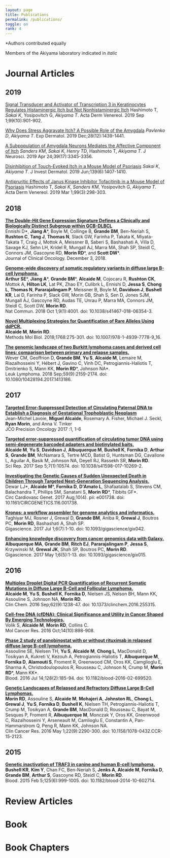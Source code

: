 ```yaml
---
layout: page
title: Publications
permalink: /publications/
toggle: on
rank: 4
---
```

\*Authors contributed equally<br>

Members of the Akiyama laboratory indicated in _italic_  

# Journal Articles

## 2019
[Signal Transducer and Activator of Transcription 3 in Keratinocytes Regulates Histaminergic Itch but Not Nonhistaminergic Itch](https://pubmed.ncbi.nlm.nih.gov/31141156/?from_term=akiyama+itch&from_sort=date&from_pos=1)
Hashimoto T, _Sakai K_, Yosipovitch G, _Akiyama T_. Acta Derm Venereol. 2019 Sep 1;99(10):901-902. 

[Why Does Stress Aggravate Itch? A Possible Role of the Amygdala](https://pubmed.ncbi.nlm.nih.gov/30991457/?from_term=akiyama+itch&from_sort=date&from_pos=2)
_Pavlenko D_, _Akiyama T_. Exp Dermatol. 2019 Dec;28(12):1439-1441.

[A Subpopulation of Amygdala Neurons Mediates the Affective Component of Itch](https://pubmed.ncbi.nlm.nih.gov/30819800/?from_term=akiyama+itch&from_sort=date&from_pos=3)
_Sanders KM_, _Sakai K_, _Henry TD_, Hashimoto T, _Akiyama T_.
J Neurosci. 2019 Apr 24;39(17):3345-3356. 

[Disinhibition of Touch-Evoked Itch in a Mouse Model of Psoriasis](https://pubmed.ncbi.nlm.nih.gov/30571971/?from_term=akiyama+itch&from_sort=date&from_pos=4)
_Sakai K_, _Akiyama T_.
J Invest Dermatol. 2019 Jun;139(6):1407-1410. 

[Antipruritic Effects of Janus Kinase Inhibitor Tofacitinib in a Mouse Model of Psoriasis](https://pubmed.ncbi.nlm.nih.gov/30460374/?from_term=akiyama+itch&from_sort=date&from_pos=5)
Hashimoto T, _Sakai K_, _Sanders KM_, Yosipovitch G, _Akiyama T_.
Acta Derm Venereol. 2019 Mar 1;99(3):298-303.

## 2018
[**The Double-Hit Gene Expression Signature Defines a Clinically and Biologically Distinct Subgroup within GCB-DLBCL**](http://ascopubs.org/doi/abs/10.1200/jco.18.01583)<br>
Ennishi D\*, **Jiang A**\*, Boyle M, Collinge B, **Grande BM**, Ben-Neriah S, **Rushton C**, **Tang J**, **Thomas N**, Slack GW, Farinha P, Takata K, Miyata-Takata T, Craig J, Mottok A, Meissner B, Saberi S, Bashashati A, Villa D, Savage KJ, Sehn LH, Kridel R, Mungall AJ, Marra MA, Shah SP, Steidl C, Connors JM, Gascoyne RD, **Morin RD**\*, and **Scott DW**\*. <br>
Journal of Clinical Oncology. December 3, 2018. 

[**Genome-wide discovery of somatic regulatory variants in diffuse large B-cell lymphoma.**](https://www.ncbi.nlm.nih.gov/pubmed/30275490)
<br>
**Arthur SE**\*, **Jiang A**\*, **Grande BM**\*, **Alcaide M**, Cojocaru R, **Rushton CK**, Mottok A, **Hilton LK**, Lat PK, Zhao EY, Culibrk L, Ennishi D, **Jessa S**, **Chong L**, **Thomas N**, **Pararajalingam P**, Meissner B, Boyle M, **Davidson J**, **Bushell KR**, Lai D, Farinha P, Slack GW, Morin GB, Shah S, Sen D, Jones SJM, Mungall AJ, Gascoyne RD, Audas TE, Unrau P, Marra MA, Connors JM, Steidl C, Scott DW, **Morin RD**.
<br>
Nat Commun. 2018 Oct 1;9(1):4001. doi: 10.1038/s41467-018-06354-3.

[**Novel Multiplexing Strategies for Quantification of Rare Alleles Using ddPCR.**](https://www.ncbi.nlm.nih.gov/pubmed/29717449)
<br>
**Alcaide M**, **Morin RD**.
<br>
Methods Mol Biol. 2018;1768:275-301. doi: 10.1007/978-1-4939-7778-9\_16.

[**The genomic landscape of two Burkitt lymphoma cases and derived cell lines: comparison between primary and relapse samples.**](https://www.ncbi.nlm.nih.gov/pubmed/29295643)
<br>
Wever CM, Geoffrion D, **Grande BM**, **Yu S**, **Alcaide M**, Lemaire M, Riazalhosseini Y, Hébert J, Gavino C, Vinh DC, Petrogiannis-Haliotis T, Dmitrienko S, Mann KK, **Morin RD**\*, Johnson NA\*.
<br>
Leuk Lymphoma. 2018 Sep;59(9):2159-2174. doi: 10.1080/10428194.2017.1413186. 


## 2017

[**Targeted Error-Suppressed Detection of Circulating Paternal DNA to Establish a Diagnosis of Gestational Trophoblastic Neoplasm**](http://ascopubs.org/doi/abs/10.1200/PO.17.00154)<br>
Jean-Michel Lavoie, **Miguel Alcaide**, Rosemary A. Fisher, Michael J. Seckl, **Ryan Morin**, and Anna V. Tinker<br>
JCO Precision Oncology 2017 :1, 1-6 

[**Targeted error-suppressed quantification of circulating tumor DNA using semi-degenerate barcoded adapters and biotinylated baits.**](https://www.ncbi.nlm.nih.gov/pubmed/28874686)
<br>
**Alcaide M**, **Yu S**, **Davidson J**, **Albuquerque M**, **Bushell K**, **Fornika D**, **Arthur S**, **Grande BM**, McNamara S, Tertre MCD, Batist G, Huntsman DG, Cavallone L, Aguilar A, Basik M, Johnson NA, Deyell RJ, Rassekh SR, **Morin RD**.
<br>
Sci Rep. 2017 Sep 5;7(1):10574. doi: 10.1038/s41598-017-10269-2.

[**Investigating the Genetic Causes of Sudden Unexpected Death in Children Through Targeted Next-Generation Sequencing Analysis.**](https://www.ncbi.nlm.nih.gov/pubmed/28807990)
<br>
Dewar LJ\*, **Alcaide M**\*, **Fornika D**, **D'Amato L**, Shafaatalab S, Stevens CM, Balachandra T, Phillips SM, Sanatani S, **Morin RD**\*, Tibbits GF\*.
<br>
Circ Cardiovasc Genet. 2017 Aug;10(4). pii: e001738. doi: 10.1161/CIRCGENETICS.116.001738.

[**Kronos: a workflow assembler for genome analytics and informatics.**](https://www.ncbi.nlm.nih.gov/pubmed/28655203)
<br>
Taghiyar MJ, Rosner J, Grewal D, **Grande BM**, Aniba R, **Grewal J**, Boutros PC, **Morin RD**, Bashashati A, Shah SP.
<br>
Gigascience. 2017 Jul 1;6(7):1-10. doi: 10.1093/gigascience/gix042.

[**Enhancing knowledge discovery from cancer genomics data with Galaxy.**](https://www.ncbi.nlm.nih.gov/pubmed/28327945)
<br>
**Albuquerque MA**, **Grande BM**, **Ritch EJ**, **Pararajalingam P**, **Jessa S**, Krzywinski M, **Grewal JK**, Shah SP, Boutros PC, **Morin RD**.
<br>
Gigascience. 2017 May 1;6(5):1-13. doi: 10.1093/gigascience/gix015.


## 2016

[**Multiplex Droplet Digital PCR Quantification of Recurrent Somatic Mutations in Diffuse Large B-Cell and Follicular Lymphoma.**](https://www.ncbi.nlm.nih.gov/pubmed/27440511)
<br>
**Alcaide M**, **Yu S**, **Bushell K**, **Fornika D**, Nielsen JS, Nelson BH, Mann KK, Assouline S, Johnson NA, **Morin RD**.
<br>
Clin Chem. 2016 Sep;62(9):1238-47. doi: 10.1373/clinchem.2016.255315. 

[**Cell-free DNA (cfDNA): Clinical Significance and Utility in Cancer Shaped By Emerging Technologies.**](https://www.ncbi.nlm.nih.gov/pubmed/27422709)
<br>
Volik S, **Alcaide M**, **Morin RD**, Collins C.
<br>
Mol Cancer Res. 2016 Oct;14(10):898-908. 

[**Phase 2 study of panobinostat with or without rituximab in relapsed diffuse large B-cell lymphoma.**](https://www.ncbi.nlm.nih.gov/pubmed/27166360)
<br>
Assouline SE, Nielsen TH, **Yu S**, **Alcaide M**, **Chong L**, MacDonald D, Tosikyan A, Kukreti V, Kezouh A, Petrogiannis-Haliotis T, **Albuquerque M**, **Fornika D**, **Alamouti S**, Froment R, Greenwood CM, Oros KK, Camglioglu E, Sharma A, Christodoulopoulos R, Rousseau C, Johnson N, Crump M, **Morin RD**\*, Mann KK\*.
<br>
Blood. 2016 Jul 14;128(2):185-94. doi: 10.1182/blood-2016-02-699520. 

[**Genetic Landscapes of Relapsed and Refractory Diffuse Large B-Cell Lymphomas.**](https://www.ncbi.nlm.nih.gov/pubmed/26647218)
<br>
**Morin RD**, Assouline S, **Alcaide M**, **Mohajeri A**, **Johnston RL**, **Chong L**, **Grewal J**, **Yu S**, **Fornika D**, **Bushell K**, Nielsen TH, Petrogiannis-Haliotis T, Crump M, Tosikyan A, **Grande BM**, MacDonald D, Rousseau C, Bayat M, Sesques P, Froment R, **Albuquerque M**, Monczak Y, Oros KK, Greenwood C, Riazalhosseini Y, Arseneault M, Camlioglu E, Constantin A, Pan-Hammarstrom Q, Peng R, Mann KK, Johnson NA.
<br>
Clin Cancer Res. 2016 May 1;22(9):2290-300. doi: 10.1158/1078-0432.CCR-15-2123. 


## 2015

[**Genetic inactivation of TRAF3 in canine and human B-cell lymphoma.**](https://www.ncbi.nlm.nih.gov/pubmed/25468570)
<br>
**Bushell KR**, **Kim Y**, Chan FC, Ben-Neriah S, **Jenks A**, **Alcaide M**, **Fornika D**, **Grande BM**, **Arthur S**, Gascoyne RD, Steidl C, **Morin RD**.
<br>
Blood. 2015 Feb 5;125(6):999-1005. doi: 10.1182/blood-2014-10-602714. 

# Review Articles


# Book

# Book Chapters
